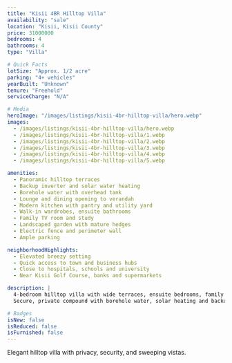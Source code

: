 ```yaml
---
title: "Kisii 4BR Hilltop Villa"
availability: "sale"
location: "Kisii, Kisii County"
price: 31000000
bedrooms: 4
bathrooms: 4
type: "Villa"

# Quick Facts
lotSize: "Approx. 1/2 acre"
parking: "4+ vehicles"
yearBuilt: "Unknown"
tenure: "Freehold"
serviceCharge: "N/A"

# Media
heroImage: "/images/listings/kisii-4br-hilltop-villa/hero.webp"
images:
  - /images/listings/kisii-4br-hilltop-villa/hero.webp
  - /images/listings/kisii-4br-hilltop-villa/1.webp
  - /images/listings/kisii-4br-hilltop-villa/2.webp
  - /images/listings/kisii-4br-hilltop-villa/3.webp
  - /images/listings/kisii-4br-hilltop-villa/4.webp
  - /images/listings/kisii-4br-hilltop-villa/5.webp

amenities:
  - Panoramic hilltop terraces
  - Backup inverter and solar water heating
  - Borehole water with overhead tank
  - Lounge and dining opening to verandah
  - Modern kitchen with pantry and utility yard
  - Walk-in wardrobes, ensuite bathrooms
  - Family TV room and study
  - Landscaped garden with mature hedges
  - Electric fence and perimeter wall
  - Ample parking

neighborhoodHighlights:
  - Elevated breezy setting
  - Quick access to town and business hubs
  - Close to hospitals, schools and university
  - Near Kisii Golf Course, banks and supermarkets

description: |
  4-bedroom hilltop villa with wide terraces, ensuite bedrooms, family room and study. 
  Secure, private compound with borehole water, solar heating and backup power.

# Badges
isNew: false
isReduced: false
isFurnished: false
---
```

Elegant hilltop villa with privacy, security, and sweeping vistas.
